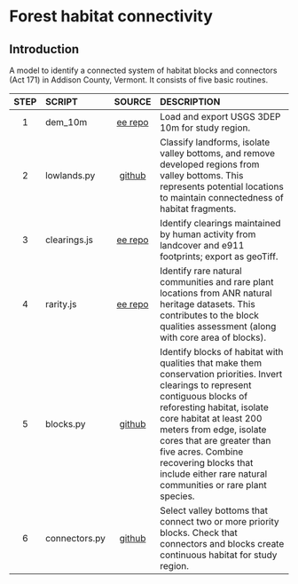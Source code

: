 # Forest habitat connectivity 

## Introduction

A model to identify a connected system of habitat blocks and connectors (Act 171) in Addison County, Vermont. It consists of five basic routines.  

| STEP | SCRIPT | SOURCE | DESCRIPTION |
| :--:  | :---   | :---:   | :---        | 
| 1 | dem_10m | [ee repo][ee-repo] | Load and export USGS 3DEP 10m for study region. |   
| 2 | lowlands.py | [github][ll] | Classify landforms, isolate valley bottoms, and remove developed regions from valley bottoms. This represents potential locations to maintain connectedness of habitat fragments. |  
| 3 | clearings.js | [ee repo][ee-repo] | Identify clearings maintained by human activity from landcover and e911 footprints; export as geoTiff.  |  
| 4 | rarity.js | [ee repo][ee-repo] | Identify rare natural communities and rare plant locations from ANR natural heritage datasets. This contributes to the block qualities assessment (along with core area of blocks). |   
| 5 | blocks.py | [github][hb] | Identify blocks of habitat with qualities that make them conservation priorities. Invert clearings to represent contiguous blocks of reforesting habitat, isolate core habitat at least 200 meters from edge, isolate cores that are greater than five acres. Combine recovering blocks that include either rare natural communities or rare plant species. |  
| 6 | connectors.py | [github][hc] | Select valley bottoms that connect two or more priority blocks. Check that connectors and blocks create continuous habitat for study region. | 


[ee-repo]: https://code.earthengine.google.com/?accept_repo=users/jhowarth/college-lands   

[ll]: lowlands.py

[hb]: blocks.py  

[hc]: connectors.py
